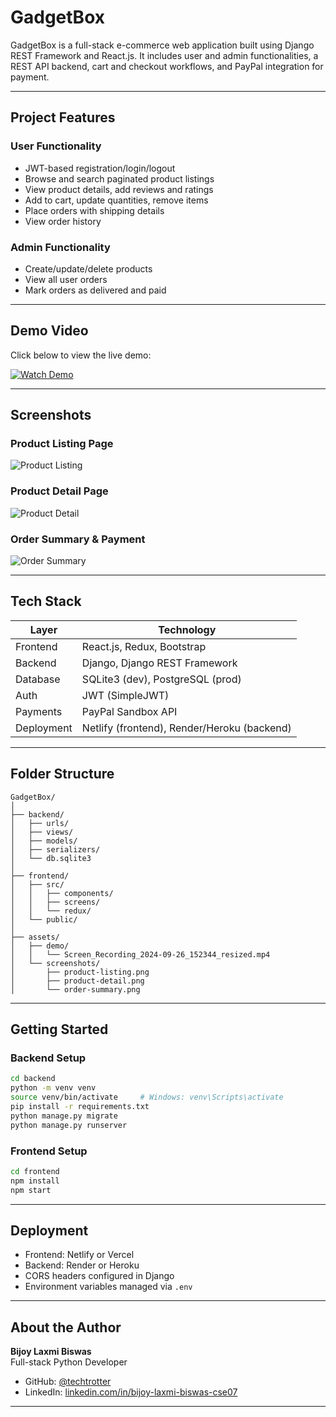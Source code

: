 
# GadgetBox

GadgetBox is a full-stack e-commerce web application built using Django REST Framework and React.js. It includes user and admin functionalities, a REST API backend, cart and checkout workflows, and PayPal integration for payment.

---

## Project Features

### User Functionality
- JWT-based registration/login/logout
- Browse and search paginated product listings
- View product details, add reviews and ratings
- Add to cart, update quantities, remove items
- Place orders with shipping details
- View order history

### Admin Functionality
- Create/update/delete products
- View all user orders
- Mark orders as delivered and paid

---

## Demo Video

Click below to view the live demo:

[![Watch Demo](assets/screenshots/product-list.png)](assets/demo/Screen_Recording_2024-09-26_152344_resized.mp4)

---

## Screenshots

### Product Listing Page
![Product Listing](assets/screenshots/product-listing.png)

### Product Detail Page
![Product Detail](assets/screenshots/product-detail.png)

### Order Summary & Payment
![Order Summary](assets/screenshots/order-summary.png)

---

## Tech Stack

| Layer       | Technology                     |
|-------------|--------------------------------|
| Frontend    | React.js, Redux, Bootstrap     |
| Backend     | Django, Django REST Framework  |
| Database    | SQLite3 (dev), PostgreSQL (prod) |
| Auth        | JWT (SimpleJWT)                |
| Payments    | PayPal Sandbox API             |
| Deployment  | Netlify (frontend), Render/Heroku (backend) |

---

## Folder Structure

```
GadgetBox/
│
├── backend/
│   ├── urls/
│   ├── views/
│   ├── models/
│   ├── serializers/
│   └── db.sqlite3
│
├── frontend/
│   ├── src/
│   │   ├── components/
│   │   ├── screens/
│   │   └── redux/
│   └── public/
│
├── assets/
│   ├── demo/
│   │   └── Screen_Recording_2024-09-26_152344_resized.mp4
│   └── screenshots/
│       ├── product-listing.png
│       ├── product-detail.png
│       └── order-summary.png
```

---

## Getting Started

### Backend Setup

```bash
cd backend
python -m venv venv
source venv/bin/activate     # Windows: venv\Scripts\activate
pip install -r requirements.txt
python manage.py migrate
python manage.py runserver
```

### Frontend Setup

```bash
cd frontend
npm install
npm start
```

---

## Deployment

- Frontend: Netlify or Vercel
- Backend: Render or Heroku
- CORS headers configured in Django
- Environment variables managed via `.env`

---

## About the Author

**Bijoy Laxmi Biswas**  
Full-stack Python Developer

- GitHub: [@techtrotter](https://github.com/techtrotter)  
- LinkedIn: [linkedin.com/in/bijoy-laxmi-biswas-cse07](https://linkedin.com/in/bijoy-laxmi-biswas-cse07)

---


